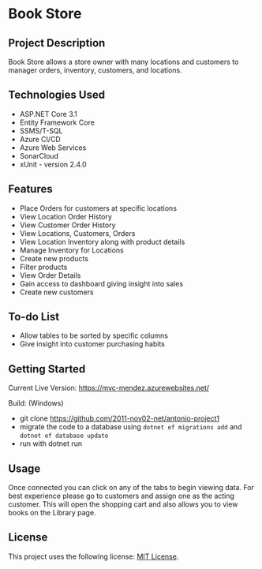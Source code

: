# Book Store

## Project Description
Book Store allows a store owner with many locations and customers to manager orders, inventory, customers, and locations. 


## Technologies Used

* ASP.NET Core 3.1
* Entity Framework Core
* SSMS/T-SQL
* Azure CI/CD
* Azure Web Services
* SonarCloud
* xUnit - version 2.4.0

## Features

* Place Orders for customers at specific locations
* View Location Order History
* View Customer Order History
* View Locations, Customers, Orders
* View Location Inventory along with product details
* Manage Inventory for Locations
* Create new products
* Filter products 
* View Order Details
* Gain access to dashboard giving insight into sales
* Create new customers

## To-do List

* Allow tables to be sorted by specific columns
* Give insight into customer purchasing habits

## Getting Started

Current Live Version: https://mvc-mendez.azurewebsites.net/

Build:
(Windows)
* git clone https://github.com/2011-nov02-net/antonio-project1
* migrate the code to a database using `dotnet ef migrations add` and `dotnet ef database update`
* run with dotnet run

## Usage

Once connected you can click on any of the tabs to begin viewing data. For best experience please go to customers and assign one as the acting customer.
This will open the shopping cart and also allows you to view books on the Library page.

## License

This project uses the following license: [MIT License](<https://opensource.org/licenses/MIT>).


